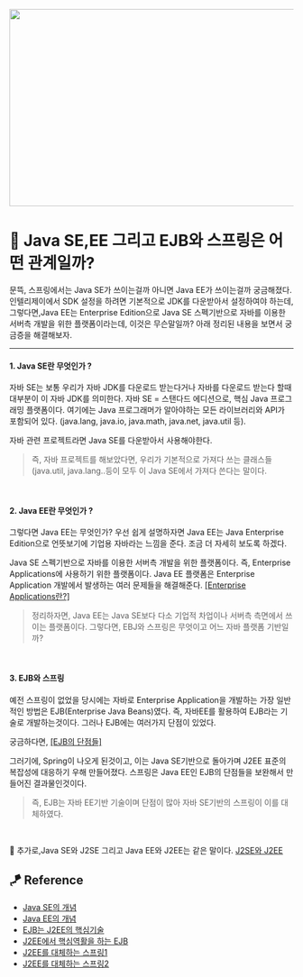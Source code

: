 <p align="center">
<img src="https://user-images.githubusercontent.com/59492312/144818416-a457a8ac-95cf-4fad-8be5-f6d2f612ef6e.png" width="700px" height="350px">
</p>

# 🤔 Java SE,EE 그리고 EJB와 스프링은 어떤 관계일까?    

문뜩, 스프링에서는 Java SE가 쓰이는걸까 아니면 Java EE가 쓰이는걸까 궁금해졌다. 인텔리제이에서 SDK 설정을 하려면 기본적으로 JDK를 다운받아서 설정하여야 하는데, 그렇다면,Java EE는 Enterprise Edition으로 Java SE 스펙기반으로 자바를 이용한 서버측 개발을 위한 플랫폼이라는데, 이것은 무슨말일까?
아래 정리된 내용을 보면서 궁금증을 해결해보자.
- - -

#### 1. Java SE란 무엇인가 ?
자바 SE는 보통 우리가 자바 JDK를 다운로드 받는다거나 자바를 다운로드 받는다 할때 대부분이 이 자바 JDK를 의미한다. 자바 SE = 스탠다드 에디션으로, 핵심 Java 프로그래밍 플랫폼이다. 여기에는 Java 프로그래머가 알아야하는 모든 라이브러리와 API가 포함되어 있다. (java.lang, java.io, java.math, java.net, java.util 등).

자바 관련 프로젝트라면 Java SE를 다운받아서 사용해야한다.

> 즉, 자바 프로젝트를 해보았다면, 우리가 기본적으로 가져다 쓰는 클래스들(java.util, java.lang..등이 모두 이 Java SE에서 가져다 쓴다는 말이다.

<br>       

#### 2. Java EE란 무엇인가 ?
그렇다면 Java EE는 무엇인가? 우선 쉽게 설명하자면 Java EE는 Java Enterprise Edition으로 언뜻보기에 기업용 자바라는 느낌을 준다. 조금 더 자세히 보도록 하겠다.

Java SE 스펙기반으로 자바를 이용한 서버측 개발을 위한 플랫폼이다. 즉, Enterprise Applications에 사용하기 위한 플랫폼이다. Java EE 플랫폼은 Enterprise Application 개발에서 발생하는 여러 문제들을 해결해준다.
[[Enterprise Applications란?]](https://velog.io/@jihoson94/Java-SE-vs-EE)

> 정리하자면, Java EE는 Java SE보다 다소 기업적 차업이나 서버측 측면에서 쓰이는 플랫폼이다. 그렇다면, EBJ와 스프링은 무엇이고 어느 자바 플랫폼 기반일까?

<br>

#### 3. EJB와 스프링
예전 스프링이 없었을 당시에는 자바로 Enterprise Application을 개발하는 가장 일반적인 방법은 EJB(Enterprise Java Beans)였다. 즉, 자바EE를 활용하여 EJB라는 기술로 개발하는것이다. 그러나 EJB에는 여러가지 단점이 있었다.

궁금하다면,
[[EJB의 단점들]](https://velog.io/@outstandingboy/Spring-%EC%99%9C-%EC%8A%A4%ED%94%84%EB%A7%81-%ED%94%84%EB%A0%88%EC%9E%84%EC%9B%8C%ED%81%AC%EB%A5%BC-%EC%82%AC%EC%9A%A9%ED%95%A0%EA%B9%8C-Spring-vs-EJB-JavaEE)

그러기에, Spring이 나오게 된것이고, 이는 Java SE기반으로 돌아가며 J2EE 표준의 복잡성에 대응하기 우해 만들어졌다. 스프링은 Java EE인 EJB의 단점들을 보완해서 만들어진 결과물인것이다.

> 즉, EJB는 자바 EE기반 기술이며 단점이 많아 자바 SE기반의 스프링이 이를 대체하였다.

<br>

🎈 추가로,Java SE와 J2SE 그리고 Java EE와 J2EE는 같은 말이다.
[J2SE와 J2EE](https://animal-park.tistory.com/97)

## 🪁 Reference
* [Java SE의 개념](https://linked2ev.github.io/java/2019/04/29/JAVA-1.-JAVA-SE-EE-ME/)
* [Java EE의 개념](https://linked2ev.github.io/java/2019/04/29/JAVA-1.-JAVA-SE-EE-ME/)
* [EJB는 J2EE의 핵심기술](https://okky.kr/article/415474)
* [J2EE에서 핵심역활을 하는 EJB](https://noahlogs.tistory.com/46)
* [J2EE를 대체하는 스프링1](https://velog.io/@jihoson94/Java-SE-vs-EE)
* [J2EE를 대체하는 스프링2](https://velog.io/@outstandingboy/Spring-%EC%99%9C-%EC%8A%A4%ED%94%84%EB%A7%81-%ED%94%84%EB%A0%88%EC%9E%84%EC%9B%8C%ED%81%AC%EB%A5%BC-%EC%82%AC%EC%9A%A9%ED%95%A0%EA%B9%8C-Spring-vs-EJB-JavaEE)